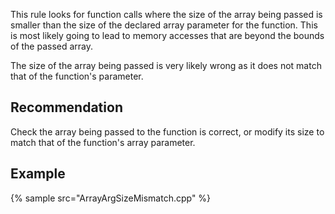 This rule looks for function calls where the size of the array being passed is smaller than the size of the declared array parameter for the function. This is most likely going to lead to memory accesses that are beyond the bounds of the passed array.

The size of the array being passed is very likely wrong as it does not match that of the function's parameter.


## Recommendation
Check the array being passed to the function is correct, or modify its size to match that of the function's array parameter.


## Example
{% sample src="ArrayArgSizeMismatch.cpp" %}
